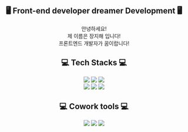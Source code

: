 <div align="center">
  
## 🖥️ Front-end developer dreamer Development 🖥️
안녕하세요!<br>
제 이름은 장지해 입니다!<br>
프론트엔드 개발자가 꿈이랍니다!<br>

## 💻 Tech Stacks 💻
<img src="https://img.shields.io/badge/HTML5-E34F26?style=flat-square&logo=html5&logoColor=white"/></a>
  <img src="https://img.shields.io/badge/css3-1572B6?style=flat-square&logo=css3&logoColor=white"/></a>
  <img src="https://img.shields.io/badge/Javascript-ffb13b?style=flat-square&logo=javascript&logoColor=white"/></a>
  <br>
<img src="https://img.shields.io/badge/Java-007396?style=flat-square&logo=Java&logoColor=white"/></a>
  <img src="https://img.shields.io/badge/Python-3766AB?style=flat-square&logo=Python&logoColor=white"/></a>
  <img src="https://img.shields.io/badge/django-092E20?style=flat-square&logo=django&logoColor=white"/></a>
  <br>
  
## 💻 Cowork tools 💻
  <a href="https://github.com/wkdwlgo"><img src="https://img.shields.io/badge/github-181717?style=flat-square&logo=github&logoColor=white"/></a>
  <a href="https://www.notion.so/770e05717bdb471c935447596c3438d5"><img src="https://img.shields.io/badge/notion-000000?style=flat-square&logo=notion&logoColor=white"/></a>
  <a href="https://jisoleil.tistory.com/"><img src="https://img.shields.io/badge/tistory-000000?style=flat-square&logo=tistory&logoColor=white"/></a>
  <br>
  
</div>
<!--
**wkdwlgo/wkdwlgo** is a ✨ _special_ ✨ repository because its `README.md` (this file) appears on your GitHub profile.

Here are some ideas to get you started:

- 🔭 I’m currently working on ...
- 🌱 I’m currently learning ...
- 👯 I’m looking to collaborate on ...
- 🤔 I’m looking for help with ...
- 💬 Ask me about ...
- 📫 How to reach me: ...
- 😄 Pronouns: ...
- ⚡ Fun fact: ...
-->
